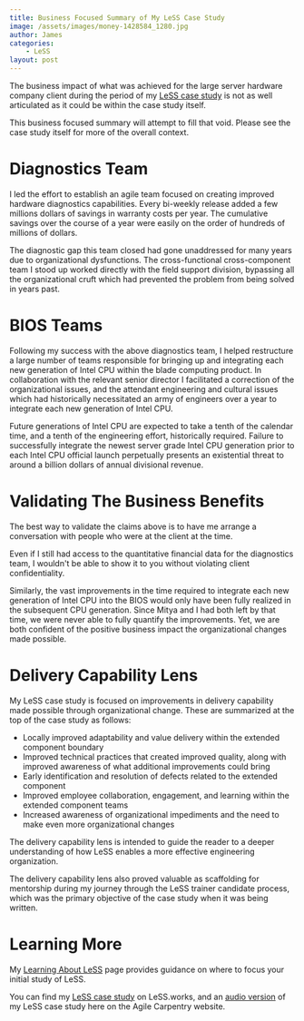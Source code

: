 ```yaml
---
title: Business Focused Summary of My LeSS Case Study
image: /assets/images/money-1428584_1280.jpg
author: James
categories:
    - LeSS
layout: post
---
```


The business impact of what was achieved for the large server hardware company client during the period of my [LeSS case study](https://less.works/case-studies/large-server-hardware-company) is not as well articulated as it could be within the case study itself. 

This business focused summary will attempt to fill that void. Please see the case study itself for more of the overall context.

# Diagnostics Team

I led the effort to establish an agile team focused on creating improved hardware diagnostics capabilities. Every bi-weekly release added a few millions dollars of savings in warranty costs per year. The cumulative savings over the course of a year were easily on the order of hundreds of millions of dollars. 

The diagnostic gap this team closed had gone unaddressed for many years due to organizational dysfunctions. The cross-functional cross-component team I stood up worked directly with the field support division, bypassing all the organizational cruft which had prevented the problem from being solved in years past.

# BIOS Teams

Following my success with the above diagnostics team, I helped restructure a large number of teams responsible for bringing up and integrating each new generation of Intel CPU within the blade computing product. In collaboration with the relevant senior director I facilitated a correction of the organizational issues, and the attendant engineering and cultural issues which had historically necessitated an army of engineers over a year to integrate each new generation of Intel CPU. 

Future generations of Intel CPU are expected to take a tenth of the calendar time, and a tenth of the engineering effort, historically required. Failure to successfully integrate the newest server grade Intel CPU generation prior to each Intel CPU official launch perpetually presents an existential threat to around a billion dollars of annual divisional revenue.

# Validating The Business Benefits

The best way to validate the claims above is to have me arrange a conversation with people who were at the client at the time.

Even if I still had access to the quantitative financial data for the diagnostics team, I wouldn't be able to show it to you without violating client confidentiality. 

Similarly, the vast improvements in the time required to integrate each new generation of Intel CPU into the BIOS would only have been fully realized in the subsequent CPU generation. Since Mitya and I had both left by that time, we were never able to fully quantify the improvements. Yet, we are both confident of the positive business impact the organizational changes made possible.

# Delivery Capability Lens

My LeSS case study is focused on improvements in delivery capability made possible through organizational change. These are summarized at the top of the case study as follows:

* Locally improved adaptability and value delivery within the extended component boundary
* Improved technical practices that created improved quality, along with improved awareness of what additional improvements could bring
* Early identification and resolution of defects related to the extended component
* Improved employee collaboration, engagement, and learning within the extended component teams
* Increased awareness of organizational impediments and the need to make even more organizational changes

The delivery capability lens is intended to guide the reader to a deeper understanding of how LeSS enables a more effective engineering organization. 

The delivery capability lens also proved valuable as scaffolding for mentorship during my journey through the LeSS trainer candidate process, which was the primary objective of the case study when it was being written.

# Learning More

My [Learning About LeSS]({{site.baseurl}}/blog/learning-about-less/) page provides guidance on where to focus your initial study of LeSS.

You can find my [LeSS case study](https://less.works/case-studies/large-server-hardware-company) on LeSS.works, and an [audio version]({{site.baseurl}}/case_study_recording/) of my LeSS case study here on the Agile Carpentry website.

